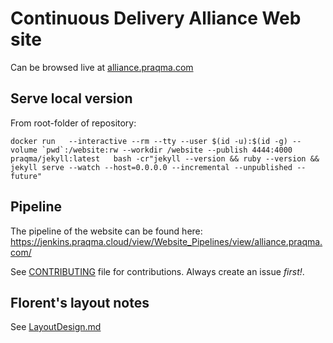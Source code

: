 # Continuous Delivery Alliance Web site

Can be browsed live at [alliance.praqma.com](http://alliance.praqma.com)

## Serve local version

From root-folder of repository:

    docker run   --interactive --rm --tty --user $(id -u):$(id -g) --volume `pwd`:/website:rw --workdir /website --publish 4444:4000 praqma/jekyll:latest   bash -cr"jekyll --version && ruby --version && jekyll serve --watch --host=0.0.0.0 --incremental --unpublished --future"

## Pipeline
The pipeline of the website can be found here: https://jenkins.praqma.cloud/view/Website_Pipelines/view/alliance.praqma.com/

See [CONTRIBUTING](CONTRIBUTING.md) file for contributions. Always create an issue _first!_.

## Florent's layout notes

See [LayoutDesign.md](LayoutDesign.md)
